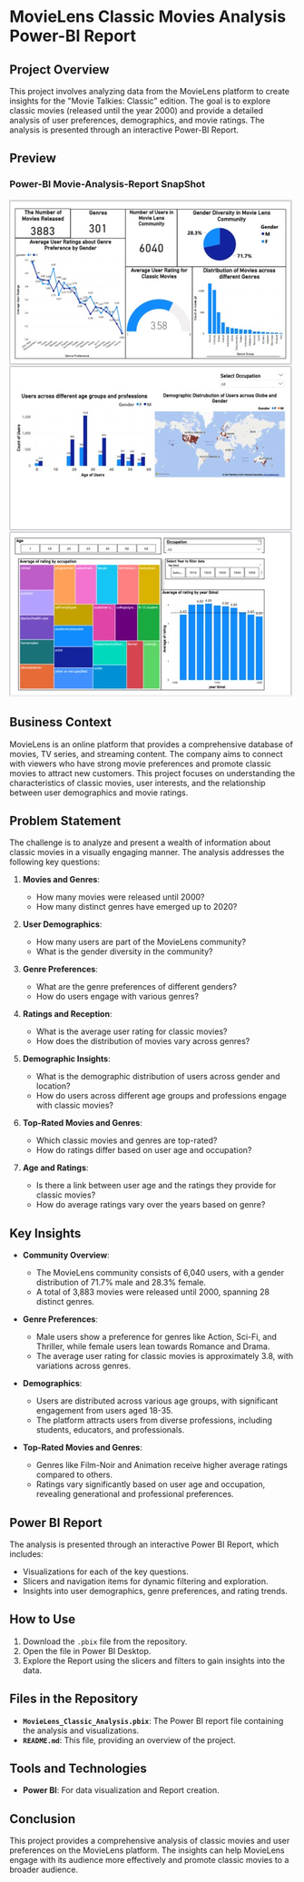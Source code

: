 # MovieLens Classic Movies Analysis Power-BI Report

## Project Overview

This project involves analyzing data from the MovieLens platform to create insights for the "Movie Talkies: Classic" edition. The goal is to explore classic movies (released until the year 2000) and provide a detailed analysis of user preferences, demographics, and movie ratings. The analysis is presented through an interactive Power-BI Report.

## Preview
### Power-BI Movie-Analysis-Report SnapShot
![Movie_Analysis_Report_Snapshot](movie_report.png)


## Business Context

MovieLens is an online platform that provides a comprehensive database of movies, TV series, and streaming content. The company aims to connect with viewers who have strong movie preferences and promote classic movies to attract new customers. This project focuses on understanding the characteristics of classic movies, user interests, and the relationship between user demographics and movie ratings.

## Problem Statement

The challenge is to analyze and present a wealth of information about classic movies in a visually engaging manner. The analysis addresses the following key questions:

1. **Movies and Genres**:
   - How many movies were released until 2000?
   - How many distinct genres have emerged up to 2020?

2. **User Demographics**:
   - How many users are part of the MovieLens community?
   - What is the gender diversity in the community?

3. **Genre Preferences**:
   - What are the genre preferences of different genders?
   - How do users engage with various genres?

4. **Ratings and Reception**:
   - What is the average user rating for classic movies?
   - How does the distribution of movies vary across genres?

5. **Demographic Insights**:
   - What is the demographic distribution of users across gender and location?
   - How do users across different age groups and professions engage with classic movies?

6. **Top-Rated Movies and Genres**:
   - Which classic movies and genres are top-rated?
   - How do ratings differ based on user age and occupation?

7. **Age and Ratings**:
   - Is there a link between user age and the ratings they provide for classic movies?
   - How do average ratings vary over the years based on genre?

## Key Insights

- **Community Overview**:
  - The MovieLens community consists of 6,040 users, with a gender distribution of 71.7% male and 28.3% female.
  - A total of 3,883 movies were released until 2000, spanning 28 distinct genres.

- **Genre Preferences**:
  - Male users show a preference for genres like Action, Sci-Fi, and Thriller, while female users lean towards Romance and Drama.
  - The average user rating for classic movies is approximately 3.8, with variations across genres.

- **Demographics**:
  - Users are distributed across various age groups, with significant engagement from users aged 18-35.
  - The platform attracts users from diverse professions, including students, educators, and professionals.

- **Top-Rated Movies and Genres**:
  - Genres like Film-Noir and Animation receive higher average ratings compared to others.
  - Ratings vary significantly based on user age and occupation, revealing generational and professional preferences.

## Power BI Report

The analysis is presented through an interactive Power BI Report, which includes:

- Visualizations for each of the key questions.
- Slicers and navigation items for dynamic filtering and exploration.
- Insights into user demographics, genre preferences, and rating trends.

## How to Use

1. Download the `.pbix` file from the repository.
2. Open the file in Power BI Desktop.
3. Explore the Report using the slicers and filters to gain insights into the data.

## Files in the Repository

- **`MovieLens_Classic_Analysis.pbix`**: The Power BI report file containing the analysis and visualizations.
- **`README.md`**: This file, providing an overview of the project.

## Tools and Technologies

- **Power BI**: For data visualization and Report creation.

## Conclusion

This project provides a comprehensive analysis of classic movies and user preferences on the MovieLens platform. The insights can help MovieLens engage with its audience more effectively and promote classic movies to a broader audience.
